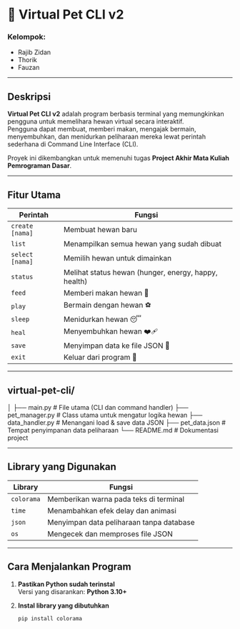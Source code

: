 # 🐾 Virtual Pet CLI v2

### Kelompok:
- Rajib Zidan  
- Thorik  
- Fauzan  

---

## Deskripsi
**Virtual Pet CLI v2** adalah program berbasis terminal yang memungkinkan pengguna untuk memelihara hewan virtual secara interaktif.  
Pengguna dapat membuat, memberi makan, mengajak bermain, menyembuhkan, dan menidurkan peliharaan mereka lewat perintah sederhana di Command Line Interface (CLI).

Proyek ini dikembangkan untuk memenuhi tugas **Project Akhir Mata Kuliah Pemrograman Dasar**.

---

## Fitur Utama
| Perintah | Fungsi |
|-----------|---------|
| `create [nama]` | Membuat hewan baru |
| `list` | Menampilkan semua hewan yang sudah dibuat |
| `select [nama]` | Memilih hewan untuk dimainkan |
| `status` | Melihat status hewan (hunger, energy, happy, health) |
| `feed` | Memberi makan hewan 🍗 |
| `play` | Bermain dengan hewan ⚽ |
| `sleep` | Menidurkan hewan 😴 |
| `heal` | Menyembuhkan hewan ❤️‍🩹 |
| `save` | Menyimpan data ke file JSON 💾 |
| `exit` | Keluar dari program 🐾 |

---
## virtual-pet-cli/
│
├── main.py           # File utama (CLI dan command handler)
├── pet_manager.py    # Class utama untuk mengatur logika hewan
├── data_handler.py   # Menangani load & save data JSON
├── pet_data.json     # Tempat penyimpanan data peliharaan
└── README.md         # Dokumentasi project


---

## Library yang Digunakan
| Library | Fungsi |
|----------|---------|
| `colorama` | Memberikan warna pada teks di terminal |
| `time` | Menambahkan efek delay dan animasi |
| `json` | Menyimpan data peliharaan tanpa database |
| `os` | Mengecek dan memproses file JSON |

---

## Cara Menjalankan Program
1. **Pastikan Python sudah terinstal**  
   Versi yang disarankan: **Python 3.10+**

2. **Instal library yang dibutuhkan**
   ```bash
   pip install colorama
